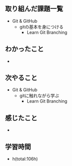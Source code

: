 ## 取り組んだ課題一覧
- Git & GitHub
    - gitの基本を身につける
        - Learn Git Branching

## わかったこと
- 

## 次やること
- Git & GitHub
    - gitに触れながら学ぶ
        - Learn Git Branching

## 感じたこと
- 

## 学習時間
- h(total:106h)
